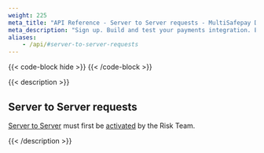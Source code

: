```yaml
---
weight: 225
meta_title: "API Reference - Server to Server requests - MultiSafepay Docs"
meta_description: "Sign up. Build and test your payments integration. Explore our products and services. Use our API Reference, SDKs, and wrappers. Get support."
aliases:
    - /api/#server-to-server-requests
---
```


{{< code-block hide >}}
{{< /code-block >}}

{{< description >}}

## Server to Server requests

[Server to Server](/payments/features/server-to-server) must first be [activated](/payments/features/server-to-server/activation/) by the Risk Team. 

{{< /description >}}